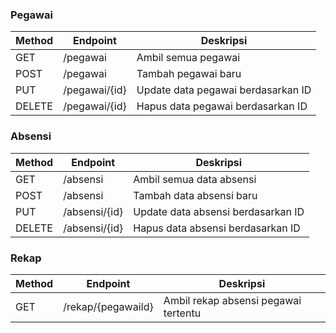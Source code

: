 ### Pegawai

| Method | Endpoint           | Deskripsi                         |
|--------|--------------------|-----------------------------------|
| GET    | /pegawai           | Ambil semua pegawai               |
| POST   | /pegawai           | Tambah pegawai baru               |
| PUT    | /pegawai/{id}      | Update data pegawai berdasarkan ID |
| DELETE | /pegawai/{id}      | Hapus data pegawai berdasarkan ID |

### Absensi

| Method | Endpoint           | Deskripsi                          |
|--------|--------------------|------------------------------------|
| GET    | /absensi           | Ambil semua data absensi           |
| POST   | /absensi           | Tambah data absensi baru           |
| PUT    | /absensi/{id}      | Update data absensi berdasarkan ID |
| DELETE | /absensi/{id}      | Hapus data absensi berdasarkan ID  |

### Rekap

| Method | Endpoint           | Deskripsi                            |
|--------|--------------------|--------------------------------------|
| GET    | /rekap/{pegawaiId} | Ambil rekap absensi pegawai tertentu |
